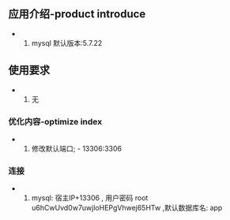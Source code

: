 ## 应用介绍-product introduce
- 1. mysql  默认版本:5.7.22


## 使用要求
- 1. 无

### 优化内容-optimize index
- 1. 修改默认端口;             - 13306:3306

### 连接
- 1. mysql:  宿主IP+13306 ,  用户密码 root u6hCwUvd0w7uwjloHEPgVhwej65HTw ,默认数据库名: app